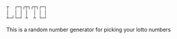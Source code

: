 ```javascript
┬  ┌─┐┌┬┐┌┬┐┌─┐
│  │ │ │  │ │ │
┴─┘└─┘ ┴  ┴ └─┘
```
This is a random number generator for picking your lotto numbers

